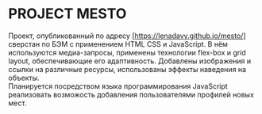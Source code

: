 # PROJECT MESTO
Проект, опубликованный по адресу [https://lenadavy.github.io/mesto/] сверстан по БЭМ с применением HTML CSS и JavaScript. В нём используются медиа-запросы, применены технологии flex-box и grid layout, обеспечивающие его адаптивность.  Добавлены изображения и ссылки на различные ресурсы, использованы эффекты наведения на объекты.</br>
Планируется  посредством  языка программирования JavaScript реализовать возможость добавления пользователями профилей новых мест.